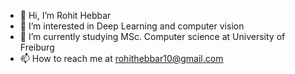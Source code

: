 - 👋 Hi, I’m Rohit Hebbar
- 👀 I’m interested in Deep Learning and computer vision
- 🌱 I’m currently studying MSc. Computer science at University of Freiburg
- 📫 How to reach me at rohithebbar10@gmail.com

<!---
rohithebbar28/rohithebbar28 is a ✨ special ✨ repository because its `README.md` (this file) appears on your GitHub profile.
You can click the Preview link to take a look at your changes.
--->
